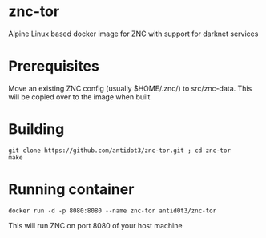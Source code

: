 # znc-tor
Alpine Linux based docker image for ZNC with support for darknet services

# Prerequisites
Move an existing ZNC config (usually $HOME/.znc/) to src/znc-data. This will be copied over to the image when built

# Building
```
git clone https://github.com/antidot3/znc-tor.git ; cd znc-tor
make
```

# Running container
```
docker run -d -p 8080:8080 --name znc-tor antid0t3/znc-tor
```
This will run ZNC on port 8080 of your host machine
